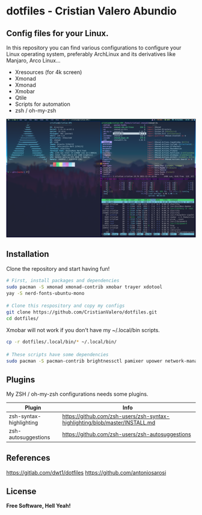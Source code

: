 # dotfiles - Cristian Valero Abundio
## Config files for your Linux.

In this repository you can find various configurations to configure your Linux operating system, preferably ArchLinux and its derivatives like Manjaro, Arco Linux...

- Xresources (for 4k screen)
- Xmonad
- Xmonad
- Xmobar
- Qtile
- Scripts for automation
- zsh / oh-my-zsh

![Xmonad](.screenshots/xmonad2.png)

## Installation

Clone the repository and start having fun!

```sh
# First, install packages and dependencies
sudo pacman -S xmonad xmonad-contrib xmobar trayer xdotool
yay -S nerd-fonts-ubuntu-mono

# Clone this respository and copy my configs
git clone https://github.com/CristianValero/dotfiles.git
cd dotfiles/
```
Xmobar will not work if you don't have my ~/.local/bin scripts.
```sh
cp -r dotfiles/.local/bin/* ~/.local/bin/

# These scripts have some dependencies
sudo pacman -S pacman-contrib brightnessctl pamixer upower network-manager-applet trayer
```

## Plugins

My ZSH / oh-my-zsh configurations needs some plugins.

| Plugin | Info |
| ------ | ------ |
| zsh-syntax-highlighting | https://github.com/zsh-users/zsh-syntax-highlighting/blob/master/INSTALL.md |
| zsh-autosuggestions | https://github.com/zsh-users/zsh-autosuggestions |

## References
https://gitlab.com/dwt1/dotfiles
https://github.com/antoniosarosi

## License

**Free Software, Hell Yeah!**
